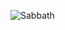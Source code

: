 ![Sabbath](https://static.wikia.nocookie.net/blacksabbath/images/6/63/Black_Sabbath_-_Cover_Front.jpg/revision/latest?cb=20190630025340)
